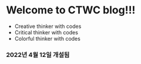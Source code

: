 # Welcome to CTWC blog!!!

* Creative thinker with codes
* Critical thinker with codes
* Colorful thinker with codes

### 2022년 4월 12일 개설됨
